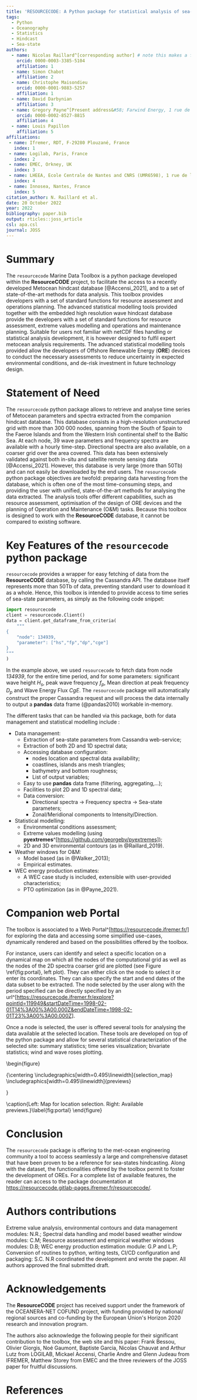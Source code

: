 ```yaml
---
title: 'RESOURCECODE: A Python package for statistical analysis of sea-state hindcast data'
tags:
  - Python
  - Oceanography
  - Statistics
  - Hindcast
  - Sea-state
authors:
  - name: Nicolas Raillard^[corresponding author] # note this makes a footnote saying 'co-first author'
    orcid: 0000-0003-3385-5104
    affiliation: 1
  - name: Simon Chabot
    affiliation: 2
  - name: Christophe Maisondieu
    orcid: 0000-0001-9883-5257
    affiliation: 1
  - name: David Darbynian
    affiliation: 3
  - name: Gregory Payne^[Present address&#58; Farwind Energy, 1 rue de la Noë, 44300, Nantes, France]
    orcid: 0000-0002-8527-8815
    affiliation: 4
  - name: Louis Papillon
    affiliation: 5
affiliations:
 - name: Ifremer, RDT, F-29280 Plouzané, France
   index: 1
 - name: Logilab, Paris, France
   index: 2
 - name: EMEC, Orkney, UK
   index: 3
 - name: LHEEA, Ecole Centrale de Nantes and CNRS (UMR6598), 1 rue de la Noë, 44300 Nantes, France
   index: 4
 - name: Innosea, Nantes, France
   index: 5
citation_author: N. Raillard et al.
date: 20 October 2022
year: 2022
bibliography: paper.bib
output: rticles::joss_article
csl: apa.csl
journal: JOSS
---
```




# Summary

The `resourcecode` Marine Data Toolbox is a python package developed within the **ResourceCODE** project, to facilitate the access to a recently developed Metocean hindcast database [@Accensi_2021], and to a set of state-of-the-art methods for data analysis. This toolbox provides developers with a set of standard functions for resource assessment and operations planning. The advanced statistical modelling tools provided together with the embedded high resolution wave hindcast database provide the developers with a set of standard functions for resource assessment, extreme values modelling and operations and maintenance planning. Suitable for users not familiar with netCDF files handling or statistical analysis development, it is however designed to fulfil expert metocean analysis requirements. The advanced statistical modelling tools provided allow the developers of Offshore Renewable Energy (**ORE**) devices to conduct the necessary assessments to reduce uncertainty in expected environmental conditions, and de-risk investment in future technology design.

# Statement of Need

The `resourcecode` python package allows to retrieve and analyse time series of Metocean parameters and spectra extracted from the companion hindcast database. This database consists in a high-resolution unstructured grid with more than 300 000 nodes, spanning from the South of Spain to the Faeroe Islands and from the Western Irish continental shelf to the Baltic Sea. At each node, 39 wave parameters and frequency spectra are available with a hourly time-step. Directional spectra are also available, on a coarser grid over the area covered. This data has been extensively validated against both in-situ and satellite remote sensing data [@Accensi_2021]. However, this database is very large (more than 50Tb) and can not easily be downloaded by the end users. The `resourcecode` python package objectives are twofold: preparing data harvesting from the database, which is often one of the most time-consuming steps, and providing the user with unified, state-of-the-art methods for analysing the data extracted. The analysis tools offer different capabilities, such as resource assessment, optimisation of the design of ORE devices and the planning of Operation and Maintenance (O&M) tasks. Because this toolbox is designed to work with the **ResourceCODE** database, it cannot be compared to existing software.



<!--
For non-expert users of the **ResourceCODE** dataset:

- data access;
- easy to use standard methods;
- available through the web portal as `nbviwer` or `binder` links

For experts met-ocean analysts:

- access to recent analytics tools;
- reproducible and reference implementation
-->

# Key Features of the `resourcecode` python package

`resourcecode` provides a wrapper for easy fetching of data from the **ResourceCODE** database, by calling the Cassandra API. The database itself represents more than 50Tb of data, preventing standard user to download it as a whole. Hence, this toolbox is intended to provide access to time series of sea-state parameters, as simply as the following code snippet:


```python
import resourcecode
client = resourcecode.Client()
data = client.get_dataframe_from_criteria(
    """
{
    "node": 134939,
    "parameter": ["hs","fp","dp","cge"]
}
"""
)
```

In the example above, we used `resourcecode` to fetch data from node *134939*, for the entire time period, and for some parameters: significant wave height $H_s$, peak  wave frequency $f_p$, Mean direction at peak frequency $D_p$ and Wave Energy Flux $CgE$. The `resourcecode` package will automatically construct the proper Cassandra request and will process the data internally to output a **pandas** data frame (@pandas2010) workable in-memory.  

The different tasks that can be handled via this package, both for data management and statistical modelling include :

- Data management:
  - Extraction of sea-state parameters from Cassandra web-service;
  - Extraction of both 2D and 1D spectral data; 
  - Accessing database configuration:
    - nodes location and spectral data availability;
    - coastlines, islands ans mesh triangles;
    - bathymetry and bottom roughness;
    - List of output variables;
  - Easy to use **pandas** data frame (filtering, aggregating,...);
  - Facilities to plot 2D and 1D spectral data;
  - Data conversion: 
    - Directional spectra $\to$ Frequency spectra $\to$ Sea-state parameters;
    - Zonal/Meridional components to Intensity/Direction.
- Statistical modelling:
  - Environmental conditions assessment;
  - Extreme values modelling (using **pyextremes**^[https://github.com/georgebv/pyextremes]);
  - 2D and 3D environmental contours (as in @Raillard_2019).
- Weather windows for O&M:
  - Model based (as in @Walker_2013);
  - Empirical estimates.
- WEC energy production estimates:
  - A WEC case study is included, extensible with user-provided characteristics;
  - PTO optimization (as in @Payne_2021).

# Companion web Portal

The toolbox is associated to a Web Portal^[https://resourcecode.ifremer.fr/] for exploring the data and accessing some simplified use-cases, dynamically rendered and based on the possibilities offered by the toolbox.

For instance, users can identify and select a specific location on a dynamical map on which all the nodes of the computational grid as well as the nodes of the 2D spectra coarser grid are plotted (see Figure \ref{fig:portal}, left plot). They can either click on the node to select it or enter its coordinates. They can also specify the start and end dates of the data subset to be extracted. The node selected by the user along with the period specified can be directly specified by an url^[https://resourcecode.ifremer.fr/explore?pointId=119949&startDateTime=1998-02-01T14%3A00%3A00.000Z&endDateTime=1998-02-01T23%3A00%3A00.000Z].

Once a node is selected, the user is offered several tools for analysing the data available at the selected location. These tools are developed on top of the python package and allow for several statistical characterization of the selected site: summary statistics; time series visualization; bivariate statistics; wind and wave roses plotting.

\begin{figure}

{\centering \includegraphics[width=0.495\linewidth]{selection_map} \includegraphics[width=0.495\linewidth]{previews} 

}

\caption{Left: Map for location selection. Right: Available previews.}\label{fig:portal}
\end{figure}

# Conclusion

The `resourcecode` package is offering to the met-ocean engineering community a tool to access seamlessly a large and comprehensive dataset that have been proven to be a reference for sea-states hindcasting. Along with the dataset, the functionalities offered by the toolbox permit to foster the development of OREs. For a complete list of available features, the reader can access to the package documentation at https://resourcecode.gitlab-pages.ifremer.fr/resourcecode/.

# Authors contributions

Extreme value analysis, environmental contours and data management modules: N.R.; Spectral data handling and model based weather window modules: C.M; Resource assessment and empirical weather windows modules: D.B; WEC energy production estimation module: G.P and L.P; Conversion of routines to python, writing tests, CI/CD configuration and packaging: S.C. N.R coordinated the development and wrote the paper. All authors approved the final submitted draft.

# Acknowledgements

The **ResourceCODE** project has received support under the framework of the OCEANERA-NET COFUND project, with funding provided by national/ regional sources and co-funding by the European Union's Horizon 2020 research and innovation program.

The authors also acknowledge the following people for their significant contribution to the toolbox, the web site and this paper: Frank Bessou, Olivier Giorgis, Noé Gaumont, Baptiste Garcia, Nicolas Chauvat and Arthur Lutz from LOGILAB, Mickael Accensi, Charlie Andre and Glenn Judeau from IFREMER, Matthew Storey from EMEC and the three reviewers of the JOSS paper for fruitful discussions.

# References

